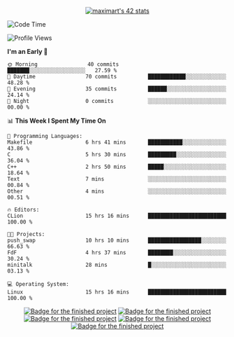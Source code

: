 <p align="center">
<a href="https://github.com/oakoudad/badge42"><img src="https://badge.mediaplus.ma/greenbinary/maximart?1337Badge=off&UM6P=off&42Network=off" alt="maximart's 42 stats" /></a>
</p>

<!--START_SECTION:waka-->
![Code Time](http://img.shields.io/badge/Code%20Time-76%20hrs%2037%20mins-blue)

![Profile Views](http://img.shields.io/badge/Profile%20Views-10-blue)

**I'm an Early 🐤** 

```text
🌞 Morning                40 commits          ███████░░░░░░░░░░░░░░░░░░   27.59 % 
🌆 Daytime                70 commits          ████████████░░░░░░░░░░░░░   48.28 % 
🌃 Evening                35 commits          ██████░░░░░░░░░░░░░░░░░░░   24.14 % 
🌙 Night                  0 commits           ░░░░░░░░░░░░░░░░░░░░░░░░░   00.00 % 
```


📊 **This Week I Spent My Time On** 

```text
💬 Programming Languages: 
Makefile                 6 hrs 41 mins       ███████████░░░░░░░░░░░░░░   43.86 % 
C                        5 hrs 30 mins       █████████░░░░░░░░░░░░░░░░   36.04 % 
C++                      2 hrs 50 mins       █████░░░░░░░░░░░░░░░░░░░░   18.64 % 
Text                     7 mins              ░░░░░░░░░░░░░░░░░░░░░░░░░   00.84 % 
Other                    4 mins              ░░░░░░░░░░░░░░░░░░░░░░░░░   00.51 % 

🔥 Editors: 
CLion                    15 hrs 16 mins      █████████████████████████   100.00 % 

🐱‍💻 Projects: 
push_swap                10 hrs 10 mins      █████████████████░░░░░░░░   66.63 % 
FdF                      4 hrs 37 mins       ████████░░░░░░░░░░░░░░░░░   30.24 % 
minitalk                 28 mins             █░░░░░░░░░░░░░░░░░░░░░░░░   03.13 % 

💻 Operating System: 
Linux                    15 hrs 16 mins      █████████████████████████   100.00 % 
```


<!--END_SECTION:waka-->
<p align="center">
<a href="https://github.com/ayogun/42-project-badges?tab=readme-ov-file"><img src="https://raw.githubusercontent.com/ayogun/42-project-badges/refs/heads/main/badges/libftm.png" alt="Badge for the finished project" /></a>
<a href="https://github.com/ayogun/42-project-badges?tab=readme-ov-file"><img src="https://raw.githubusercontent.com/ayogun/42-project-badges/refs/heads/main/badges/ft_printfm.png" alt="Badge for the finished project" /></a>
<a href="https://github.com/ayogun/42-project-badges?tab=readme-ov-file"><img src="https://raw.githubusercontent.com/ayogun/42-project-badges/refs/heads/main/badges/get_next_linem.png" alt="Badge for the finished project" /></a>
<a href="https://github.com/ayogun/42-project-badges?tab=readme-ov-file"><img src="https://raw.githubusercontent.com/ayogun/42-project-badges/refs/heads/main/badges/born2beroote.png" alt="Badge for the finished project" /></a>
<a href="https://github.com/ayogun/42-project-badges?tab=readme-ov-file"><img src="https://raw.githubusercontent.com/ayogun/42-project-badges/refs/heads/main/badges/minitalkm.png" alt="Badge for the finished project" /></a>
</p>
